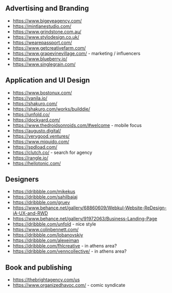 
## Advertising and Branding
* https://www.bigeyeagency.com/
* https://mintlanestudio.com/
* https://www.grindstone.com.au/
* https://www.stylodesign.co.uk/
* https://wearepassport.com/
* https://www.getcreativefarm.com/
* https://www.grapevinevillage.com/ - marketing / influencers
* https://www.blueberry.io/
* https://www.singlegrain.com/

## Application and UI Design
* https://www.bostonux.com/
* https://vanila.io/
* https://shakuro.com/
* https://shakuro.com/works/builddie/
* https://unfold.co/
* https://dockyard.com/
* https://www.thedroidsonroids.com/#welcome -  mobile focus
* https://augusto.digital/
* https://verygood.ventures/
* https://www.miquido.com/
* https://spdload.com/
* https://clutch.co/ - search for  agency
* https://rangle.io/
* https://hellotonic.com/

## Designers
* https://dribbble.com/mikekus
* https://dribbble.com/sahilbajaj
* https://dribbble.com/gruev
* https://www.behance.net/gallery/68860609/Webkul-Website-ReDesign-iA-UX-and-RWD
* https://www.behance.net/gallery/91972063/Business-Landing-Page
* https://dribbble.com/unfold - nice style
* https://www.colinbennett.com/
* https://dribbble.com/lobanovskiy
* https://dribbble.com/alexeiman
* https://dribbble.com/fhlcreative - in athens area?
* https://dribbble.com/venncollective/ - in athens area?

## Book and publishing
* https://thebrightagency.com/us
* https://www.organizedhavoc.com/ - comic syndicate